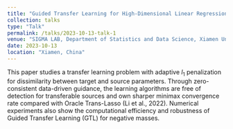 ```yaml
---
title: "Guided Transfer Learning for High-Dimensional Linear Regression"
collection: talks
type: "Talk"
permalink: /talks/2023-10-13-talk-1
venue: "SIGMA LAB, Department of Statistics and Data Science, Xiamen University"
date: 2023-10-13
location: "Xiamen, China"
---
```


This paper studies a transfer learning problem with adaptive $l_1$ penalization for dissimilarity between target and source parameters. Through zero-consistent data-driven guidance, the learning algorithms are free of detection for transferable sources and own sharper minimax convergence rate compared with Oracle Trans-Lasso (Li et al., 2022). Numerical experiments also show the computational efficiency and robustness of Guided Transfer Learning (GTL) for negative masses.
